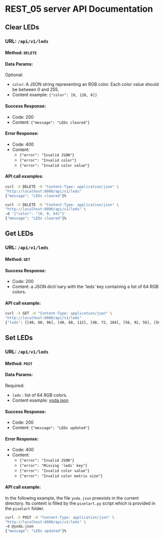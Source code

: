 <!-- markdownlint-disable MD024 MD026 -->

# REST_05 server API Documentation

## Clear LEDs

### URL: `/api/v1/leds`

#### Method: `DELETE`

#### Data Params:

Optional:

- `color`: A JSON string representing an RGB color. Each color value should be between 0 and 255.
- Content example: `{"color": [0, 128, 0]}`

#### Success Response:

- Code: 200
- Content: `{"message": "LEDs cleared"}`

#### Error Response:

- Code: 400
- Content:
  - `{"error": "Invalid JSON"}`
  - `{"error": "Invalid color"}`
  - `{"error": "Invalid color value"}`

#### API call examples:

```bash
curl -X DELETE -H "Content-Type: application/json" \
"http://localhost:8080/api/v1/leds"
{"message": "LEDs cleared"}%
```

```bash
curl -X DELETE -H "Content-Type: application/json" \
"http://localhost:8080/api/v1/leds" \
-d '{"color": "[0, 0, 64]"}'
{"message": "LEDs cleared"}%
```

## Get LEDs

### URL: `/api/v1/leds`

#### Method: `GET`

#### Success Response:

- Code: 200
- Content: a JSON dicti`nary with the 'leds' key containing a list of 64 RGB colors.

#### API call example:

```bash
curl -X GET -H "Content-Type: application/json" \
"http://localhost:8080/api/v1/leds"
{"leds": [[40, 60, 96], [40, 68, 112], [48, 72, 104], [56, 92, 56], [56, 92, 56], [48, 72, 112], [40, 64, 112], [40, 60, 96], [64, 100, 56], [72, 124, 80], [72, 124, 80], [112, 184, 112], [112, 180, 112], [72, 124, 80], [72, 120, 72], [56, 100, 56], [40, 64, 112], [64, 104, 88], [88, 148, 88], [80, 132, 80], [72, 132, 80], [88, 152, 88], [64, 100, 88], [40, 64, 112], [56, 92, 168], [56, 68, 88], [160, 184, 128], [184, 216, 152], [184, 216, 152], [160, 184, 128], [56, 64, 88], [56, 92, 168], [64, 76, 88], [112, 96, 72], [160, 144, 112], [184, 164, 128], [184, 168, 128], [160, 144, 112], [112, 92, 64], [64, 76, 88], [64, 84, 64], [96, 100, 72], [80, 56, 40], [112, 84, 64], [112, 84, 64], [72, 56, 40], [96, 100, 72], [56, 80, 64], [56, 84, 152], [24, 44, 80], [80, 60, 40], [120, 92, 72], [120, 96, 72], [80, 60, 40], [24, 44, 80], [56, 88, 152], [64, 100, 176], [56, 88, 152], [48, 40, 40], [48, 40, 32], [48, 40, 32], [48, 44, 48], [56, 88, 152], [64, 100, 176]]}%
```

## Set LEDs

### URL: `/api/v1/leds`

#### Method: `POST`

#### Data Params:

Required:

- `leds` : list of 64 RGB colors.
- Content example: [yoda.json](../yoda.json)

#### Success Response:

- Code: 200
- Content: `{"message": "LEDs updated"}`

#### Error Response:

- Code: 400
- Content:
  - `{"error": "Invalid JSON"}`
  - `{"error": "Missing 'leds' key"}`
  - `{"error": "Invalid color value"}`
  - `{"error": "Invalid color matrix size"}`

#### API call example:

In the following example, the file `yoda.json` preexists in the current directory. Its content is filled by the `pixelart.py` script which is provided in the `pixelart` folder.

```bash
curl -X POST -H "Content-Type: application/json" \
"http://localhost:8080/api/v1/leds" \
-d @yoda.json
{"message": "LEDs updated"}%
```

